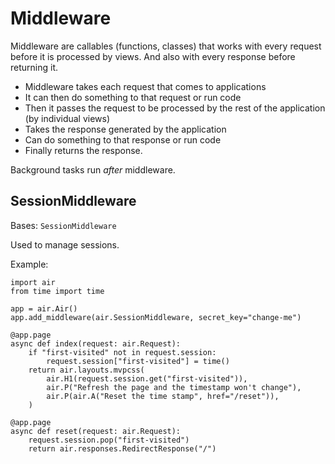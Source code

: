 # Middleware

Middleware are callables (functions, classes) that works with every request before it is processed by views. And also with every response before returning it.

- Middleware takes each request that comes to applications
- It can then do something to that request or run code
- Then it passes the request to be processed by the rest of the application (by individual views)
- Takes the response generated by the application
- Can do something to that response or run code
- Finally returns the response.

Background tasks run *after* middleware.

## SessionMiddleware

Bases: `SessionMiddleware`

Used to manage sessions.

Example:

```
import air
from time import time

app = air.Air()
app.add_middleware(air.SessionMiddleware, secret_key="change-me")

@app.page
async def index(request: air.Request):
    if "first-visited" not in request.session:
        request.session["first-visited"] = time()
    return air.layouts.mvpcss(
        air.H1(request.session.get("first-visited")),
        air.P("Refresh the page and the timestamp won't change"),
        air.P(air.A("Reset the time stamp", href="/reset")),
    )

@app.page
async def reset(request: air.Request):
    request.session.pop("first-visited")
    return air.responses.RedirectResponse("/")
```
